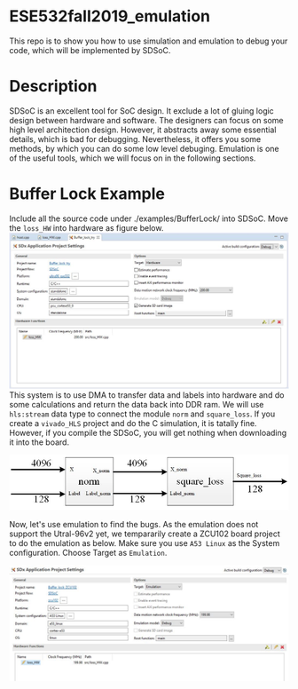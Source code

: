 # ESE532fall2019_emulation
This repo is to show you how to use simulation and emulation to debug your code, which will be implemented by SDSoC.

# Description
SDSoC is an excellent tool for SoC design. It exclude a lot of gluing logic design between hardware and software. The designers can focus on some high level architection design. However, it abstracts away some essential details, which is bad for debugging. Nevertheless, it offers you some methods, by which you can do some low level debuging. Emulation is one of the useful tools, which we will focus on in the following sections.


# Buffer Lock Example
Include all the source code under ./examples/BufferLock/ into SDSoC. Move the `loss_HW` into hardware as figure below.
![](images/bufferLockConfig.jpg)
This system is to use DMA to transfer data and labels into hardware and do some calculations and return the data back into DDR ram. We will use `hls:stream` data type to connect the module `norm` and `square_loss`. If you create a `vivado_HLS` project and do the C simulation, it is tatally fine. However, if you compile the SDSoC, you will get nothing when downloading it into the board.  

![](images/buffer_lock_system.jpg)

Now, let's use emulation to find the bugs. As the emulation does not support the Utral-96v2 yet, we tempararily create a ZCU102 board project to do the emulation as below. Make sure you use `A53 Linux` as the System configuration. Choose Target as `Emulation`.


![](images/zcu102_bufferlock.jpg)





















